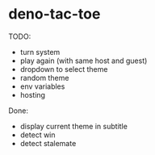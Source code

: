 # deno-tac-toe

TODO:

- turn system
- play again (with same host and guest)
- dropdown to select theme
- random theme
- env variables
- hosting

Done:

- display current theme in subtitle
- detect win
- detect stalemate
